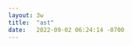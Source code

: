 ```yaml
---
layout: 3w
title:  "ast"
date:   2022-09-02 06:24:14 -0700
---
```


<script src="https://embed.github.com/view/3d/Humanconsumerr/xkivy.github.io/main/xiaoluoboding-2021.stl"></script>
